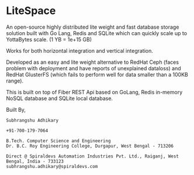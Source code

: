 # LiteSpace
An open-source highly distributed lite weight and fast database storage solution built with Go Lang, Redis and SQLite which can quickly scale up to YottaBytes scale. (1 YB = 1e+15 GB)

Works for both horizontal integration and vertical integration.

Developed as an easy and lite weight alternative to RedHat Ceph (faces problem with deployment and have reports of unexplained dataloss) and RedHat GlusterFS (which fails to perform well for data smaller than a 100KB range).

This is built on top of Fiber REST Api based on GoLang, Redis in-memory NoSQL database and SQLite local database.

Built By,
```
Subhrangshu Adhikary

+91-700-179-7064

B.Tech. Computer Science and Engineering
Dr. B.C. Roy Engineering College, Durgapur, West Bengal - 713206

Direct @ Spiraldevs Automation Industries Pvt. Ltd., Raiganj, West Bengal, India - 733123
subhrangshu.adhikary@spiraldevs.com
```